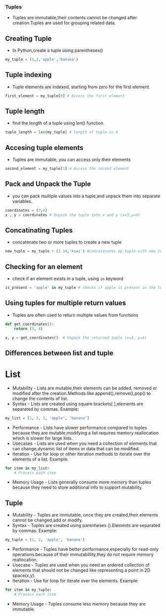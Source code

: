 ### Tuples

* Tuples are immutable,their contents cannot be changed after creation.Tuples are used for grouping related data.

## Creating Tuple

* In Python,create a tuple using parentheses()
```python
my_tuple = (1,2,'apple','banana')
```

## Tuple indexing

* Tuple elements are indexed, starting from zero for the first element.
```python
first_element = my_tuple[0] # Access the first element
```

## Tuple length

* find the length of a tuple using len() function
```python
tuple_length = len(my_tuple) # length of tuple is 4
```

## Accesing tuple elements

* Tuples are immutable, you can access only their elements
```python
second_element = my_tuple[1] # Access the second element
```

## Pack and Unpack the Tuple

* you can pack multiple values into a tuple,and unpack them into separate variables.
  
```python
coordinates = (3,4)
x , y = coordinates # Unpack the tuple into x and y (x=3,y=4)
```

## Concatinating Tuples

* concatenate two or more tuples to create a new tuple
```python
new_tuple = my_tuple + (3.14,'kiwi') #concatenates my_tuple with new tuple
```

## Checking for an element

* check if an element exists in a tuple, using `in` keyword
```python
is_present = 'apple' in my_tuple # checks if apple is present in the tuple
```

## Using tuples for multiple return values

* Tuples are often used to return multiple values from functions
```python
def get_coordinates():
    return (3, 4)

x, y = get_coordinates()  # Unpack the returned tuple (x=3, y=4)
```

## Differences between list and tuple

# List

* Mutability - Lists are mutable,their elements can be added, removed or modified after the creation.Methods like append(),remove(),pop() to change the contents of list.
* Syntax - Lists are created using square brackets[ ],elements are separated by commas.
Example:
```python
my_list = [1, 2, 3, 'apple', 'banana']
```
* Performance - Lists have slower performance compared to tuples because they are mutable,modifying a list requires memory reallocation which is slower for large lists. 
* Usecases - Lists are used when you need a collection of elements that can change,dynamic list of items or data that can be modified.
* Iteration - Use for loop or other iteration methods to iterate over the elements of a list.
Example:
```python
for item in my_list:
    # Process each item
```    
* Memory Usage - Lists generally consume more memory than tuples because they need to store additional info to support mutability.

## Tuple

* Mutability - Tuples are immutable, once they are created,their elements cannot be changed,add or modify.
* Syntax - Tuples are created using parenheses ().Elements are separated by commas.
Example:
```python
my_tuple = (1, 2, 'apple', 'banana')
```
* Performance - Tuples have better performance,especially for read-only operations because of their immutablility,they do not require memory reallocation.
* Usecase - Tuples are used when you need an ordered collection of elements that should not be changed like representing a point in 2D space(x,y).
* Iteration - Use for loop for iterate over the elements.
Example:
```python
for item in my_tuple:
    # Process each item
```
* Memory Usage - Tuples consume less memory because they are immutable.  


  